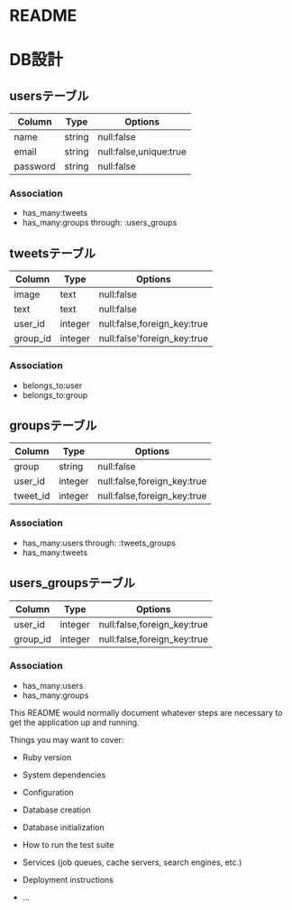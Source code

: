 # README

# DB設計

## usersテーブル
|Column|Type|Options|
|------|----|-------|
|name|string|null:false|
|email|string|null:false,unique:true|
|password|string|null:false| 
### Association
- has_many:tweets
- has_many:groups through: :users_groups


## tweetsテーブル
|Column|Type|Options|
|------|----|-------|
|image|text|null:false|
|text|text|null:false|
|user_id|integer|null:false,foreign_key:true|
|group_id|integer|null:false'foreign_key:true|
### Association
- belongs_to:user
- belongs_to:group


## groupsテーブル
|Column|Type|Options|
|------|----|-------|
|group|string|null:false|
|user_id|integer|null:false,foreign_key:true|
|tweet_id|integer|null:false,foreign_key:true|
### Association
- has_many:users through: :tweets_groups
- has_many:tweets 


## users_groupsテーブル
|Column|Type|Options|
|------|----|-------|
|user_id|integer|null:false,foreign_key:true|
|group_id|integer|null:false,foreign_key:true|
### Association
- has_many:users
- has_many:groups




This README would normally document whatever steps are necessary to get the
application up and running.

Things you may want to cover:

* Ruby version

* System dependencies

* Configuration

* Database creation

* Database initialization

* How to run the test suite

* Services (job queues, cache servers, search engines, etc.)

* Deployment instructions

* ...
